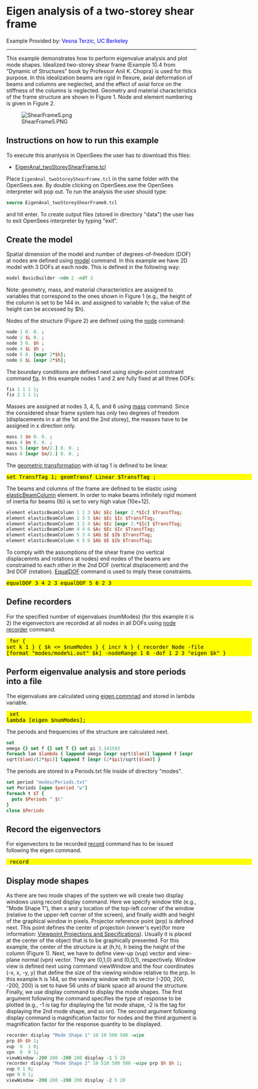 # Eigen analysis of a two-storey shear frame

Example Provided by: <span style="color:blue"> Vesna Terzic, UC Berkeley</span>

<hr />

This example demonstrates how to perform eigenvalue analysis and plot
mode shapes. Idealized two-storey shear frame (Example 10.4 from
"Dynamic of Structures" book by Professor Anil K. Chopra) is used for
this purpose. In this idealization beams are rigid in flexure, axial
deformation of beams and columns are neglected, and the effect of axial
force on the stiffness of the columns is neglected. Geometry and
material characteristics of the frame structure are shown in Figure 1.
Node and element numbering is given in Figure 2.

<figure>
<img src="/OpenSeesRT/contrib/static/ShearFrame5.png" title="ShearFrame5.png"
alt="ShearFrame5.png" />
<figcaption aria-hidden="true">ShearFrame5.PNG</figcaption>
</figure>
<h2 id="instructions_on_how_to_run_this_example">Instructions on how to
run this example</h2>

To execute this ananlysis in OpenSees the user has to download this
files:
<ul>
<li><a href="Media:EigenAnal_twoStoreyShearFrame8.tcl"
title="wikilink">EigenAnal_twoStoreyShearFrame.tcl</a></li>
</ul>

Place `EigenAnal_twoStoreyShearFrame.tcl` in the same folder with the
OpenSees.exe. By double clicking on OpenSees.exe the OpenSees
interpreter will pop out. To run the analysis the user should type:

```tcl
source EigenAnal_twoStoreyShearFrame8.tcl
```
and hit enter. To create output files (stored in directory "data") 
the user has to exit OpenSees interpreter by typing "exit".

<h2 id="create_the_model">Create the model</h2>

Spatial dimension of the model and number of degrees-of-freedom (DOF)
at nodes are defined using <a href="model_command"
title="wikilink">model</a> command. In this example we have 2D model
with 3 DOFs at each node. This is defined in the following way:

```tcl
model BasicBuilder -ndm 2 -ndf 3
```

Note: geometry, mass, and material characteristics are assigned to
variables that correspond to the ones shown in Figure 1 (e.g., the
height of the column is set to be 144 in. and assigned to variable h;
the value of the height can be accessed by $h).

Nodes of the structure (Figure 2) are defined using the <a
href="node_command" title="wikilink">node</a> command: 

```tcl
node 1 0. 0. ;
node 2 $L 0. ;
node 3 0. $h ;
node 4 $L $h ;
node 5 0. [expr 2*$h];
node 6 $L [expr 2*$h];
```

The boundary conditions are defined next using single-point
constraint command <a href="fix_command" title="wikilink">fix</a>. In
this example nodes 1 and 2 are fully fixed at all three DOFs:

```tcl
fix 1 1 1 1; 
fix 2 1 1 1; 
```

Masses are assigned at nodes 3, 4, 5, and 6 using <a
href="Mass_Command" title="wikilink">mass</a> command. Since the
considered shear frame system has only two degrees of freedom
(displacements in x at the 1st and the 2nd storey), the masses have to
be assigned in x direction only.

```tcl
mass 3 $m 0. 0. ; 
mass 4 $m 0. 0. ; 
mass 5 [expr $m/2.] 0. 0. ; 
mass 6 [expr $m/2.] 0. 0. ;
```

The <a href="Geometric_Transformation_Command"
title="wikilink">geometric transformation</a> with id tag 1 is defined
to be linear.

<pre style="background:yellow;color:black;width:650px">
set TransfTag 1; geomTransf Linear $TransfTag ; 
</pre>

The beams and columns of the frame are defined to be elastic using <a
href="Elastic_Beam_Column_Element"
title="wikilink">elasticBeamColumn</a> element. In order to make beams
infinitely rigid moment of inertia for beams (Ib) is set to very high
value (10e+12).

```tcl
element elasticBeamColumn 1 1 3 $Ac $Ec [expr 2.*$Ic] $TransfTag; 
element elasticBeamColumn 2 3 5 $Ac $Ec $Ic $TransfTag; 
element elasticBeamColumn 3 2 4 $Ac $Ec [expr 2.*$Ic] $TransfTag; 
element elasticBeamColumn 4 4 6 $Ac $Ec $Ic $TransfTag; 
element elasticBeamColumn 5 3 4 $Ab $E $Ib $TransfTag;
element elasticBeamColumn 6 5 6 $Ab $E $Ib $TransfTag; 
```

To comply with the assumptions of the shear frame (no vertical
displacemnts and rotations at nodes) end nodes of the beams are
constrained to each other in the 2nd DOF (vertical displacement) and the
3rd DOF (rotation). <a href="EqualDOF_command"
title="wikilink">EqualDOF</a> command is used to imply these
constraints.
<pre style="background:yellow;color:black;width:650px">
equalDOF 3 4 2 3 equalDOF 5 6 2 3 </pre>
<h2 id="define_recorders">Define recorders</h2>

For the specified number of eigenvalues (numModes) (for this example
it is 2) the eigenvectors are recorded at all nodes in all DOFs using <a
href="Node_Recorder" title="wikilink"> node recorder</a> command.
<pre style="background:yellow;color:black;width:650px"> for {
set k 1 } { $k <= $numModes } { incr k } { recorder Node -file
[format "modes/mode%i.out" $k] -nodeRange 1 6 -dof 1 2 3 "eigen $k" }
</pre>
<h2
id="perform_eigenvalue_analysis_and_store_periods_into_a_file">Perform
eigenvalue analysis and store periods into a file</h2>

The eigenvalues are calculated using <a href="Eigen_Command"
title="wikilink">eigen commnad</a> and stored in lambda variable.
<pre style="background:yellow;color:black;width:650px"> set
lambda [eigen $numModes]; </pre>

The periods and frequencies of the structure are calculated next.

```tcl
set
omega {} set f {} set T {} set pi 3.141593
foreach lam $lambda { lappend omega [expr sqrt($lam)] lappend f [expr
sqrt($lam)/(2*$pi)] lappend T [expr (2*$pi)/sqrt($lam)] }
```


The periods are stored in a Periods.txt file inside of directory
"modes".

```tcl
set period "modes/Periods.txt" 
set Periods [open $period "w"] 
foreach t $T {
  puts $Periods " $t" 
} 
close $Periods 
```

<h2 id="record_the_eigenvectors">Record the eigenvectors</h2>

For eigenvectors to be recorded <a href="Record_Command"
title="wikilink"> record</a> command has to be issued following the
eigen command.
<pre style="background:yellow;color:black;width:650px"> record</pre>

<h2 id="display_mode_shapes">Display mode shapes</h2>

As there are two mode shapes of the system we will create two display
windows using record display command. Here we specify window title
(e.g., "Mode Shape 1"), then x and y location of the top-left corner of
the window (relative to the upper-left corner of the screen), and
finally width and height of the graphical window in pixels. Projector
reference point (prp) is defined next. This point defines the center of
projection (viewer's eye)(for more information: <a
href="http://www.cs.uic.edu/~jbell/CourseNotes/ComputerGraphics/Projections_Viewpoints.html">Viewpoint
Projections and Specifications</a>). Usually it is placed at the center
of the object that is to be graphically presented. For this example, the
center of the structure is at (h,h), h being the height of the column
(Figure 1). Next, we have to define view-up (vup) vector and view-plane
normal (vpn) vector. They are (0,1,0) and (0,0,1), respectively. Window
view is defined next using command viewWindow and the four coordinates
(-x, x, -y, y) that define the size of the viewing window relative to
the prp. In this example h is 144, so the viewing window with its vector
(-200, 200, -200, 200) is set to have 56 units of blank space all around
the structure. Finally, we use display command to display the mode
shapes. The first argument following the command specifies the type of
response to be plotted (e.g., -1 is tag for displaying the 1st mode
shape, -2 is the tag for displaying the 2nd mode shape, and so on). The
second argument following display command is magnification factor for
nodes and the third argument is magnification factor for the response
quantity to be displayed.

```tcl
recorder display "Mode Shape 1" 10 10 500 500 -wipe 
prp $h $h 1;
vup  0  1 0;
vpn  0  0 1;
viewWindow -200 200 -200 200 display -1 5 20
recorder display "Mode Shape 2" 10 510 500 500 -wipe prp $h $h 1;
vup 0 1 0;
vpn 0 0 1;
viewWindow -200 200 -200 200 display -2 5 20
```


